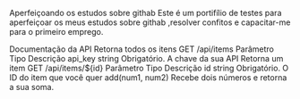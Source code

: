Aperfeiçoando os estudos sobre githab
Este é um portifílio de testes para aperfeiçoar os meus estudos sobre githab ,resolver confitos e capacitar-me para o primeiro emprego.

Documentação da API
Retorna todos os itens
  GET /api/items
Parâmetro	Tipo	Descrição
api_key	string	Obrigatório. A chave da sua API
Retorna um item
  GET /api/items/${id}
Parâmetro	Tipo	Descrição
id	string	Obrigatório. O ID do item que você quer
add(num1, num2)
Recebe dois números e retorna a sua soma.
